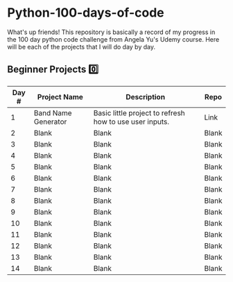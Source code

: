 # Python-100-days-of-code
What's up friends! This repository is basically a record of my progress in the 100 day python code challenge from Angela Yu's Udemy course. Here will be each of the projects that I will do day by day.

## **Beginner Projects 0️⃣**

| Day #         | Project Name         | Description   | Repo          |
| ------------- | -------------        | ------------- | ------------- |
| 1             | Band Name Generator  | Basic little project to refresh how to use user inputs.  | Link  |
| 2             | Blank         | Blank  | Blank  |
| 3             | Blank         | Blank  | Blank  |
| 4             | Blank         | Blank  | Blank  |
| 5             | Blank         | Blank  | Blank  |
| 6             | Blank         | Blank  | Blank  |
| 7             | Blank         | Blank  | Blank  |
| 8             | Blank         | Blank  | Blank  |
| 9             | Blank         | Blank  | Blank  |
| 10            | Blank         | Blank  | Blank  |
| 11            | Blank         | Blank  | Blank  |
| 12            | Blank         | Blank  | Blank  |
| 13            | Blank         | Blank  | Blank  |
| 14            | Blank         | Blank  | Blank  |
